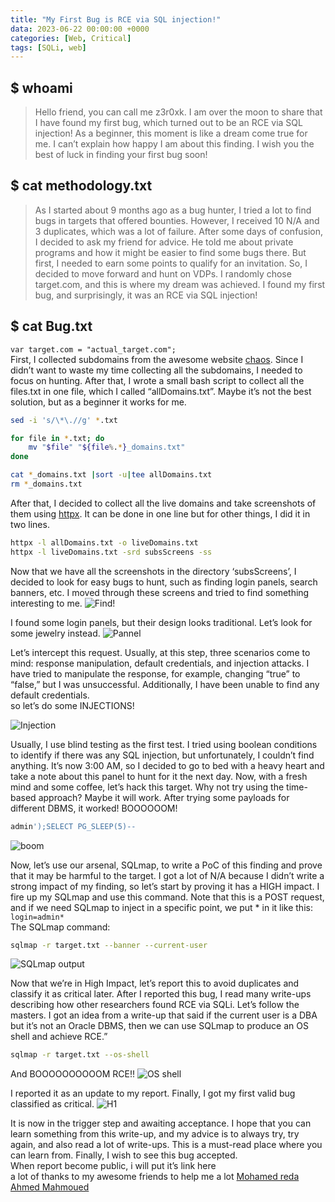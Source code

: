 ```yaml
---
title: "My First Bug is RCE via SQL injection!"
data: 2023-06-22 00:00:00 +0000
categories: [Web, Critical]
tags: [SQLi, web]
---
```

## $ whoami
> Hello friend, you can call me z3r0xk. I am over the moon to share that I have found my first bug, which turned out to be an RCE via SQL injection! 
> As a beginner, this moment is like a dream come true for me. I can’t explain how happy I am about this finding. I wish you the best of luck in finding your first bug soon!

## $ cat methodology.txt

> As I started about 9 months ago as a bug hunter, I tried a lot to find bugs in targets that offered bounties. However, I received 10 N/A and 3 duplicates, which was a lot of failure.
> After some days of confusion, I decided to ask my friend for advice. He told me about private programs and how it might be easier to find some bugs there. But first, I needed to earn some points to qualify for an invitation. So, I decided to move forward and hunt on VDPs. I randomly chose target.com, and this is where my dream was achieved.
> I found my first bug, and surprisingly, it was an RCE via SQL injection!

## $ cat Bug.txt

```var target.com = "actual_target.com";``` <br>
First, I collected subdomains from the awesome website [chaos](https://chaos.projectdiscovery.io/). Since I didn’t want to waste my time collecting all the subdomains, I needed to focus on hunting. After that, I wrote a small bash script to collect all the files.txt in one file, which I called “allDomains.txt”.
Maybe it’s not the best solution, but as a beginner it works for me. <br>

```bash
sed -i 's/\*\.//g' *.txt

for file in *.txt; do                                  
    mv "$file" "${file%.*}_domains.txt"
done

cat *_domains.txt |sort -u|tee allDomains.txt 
rm *_domains.txt
```
After that, I decided to collect all the live domains and take screenshots of them using [httpx](https://github.com/projectdiscovery/httpx).
It can be done in one line but for other things, I did it in two lines.

```bash
httpx -l allDomains.txt -o liveDomains.txt
httpx -l liveDomains.txt -srd subsScreens -ss
```
Now that we have all the screenshots in the directory ‘subsScreens’, I decided to look for easy bugs to hunt, such as finding login panels, search banners, etc. I moved through these screens and tried to find something interesting to me.
![Find!](https://miro.medium.com/v2/resize:fit:720/format:webp/0*IQtEZ4HCklkcbxeg)

I found some login panels, but their design looks traditional. Let’s look for some jewelry instead.
![Pannel](https://miro.medium.com/v2/resize:fit:1400/format:webp/1*aemFVoJXOvVhoIH4tGWtkA.png)

Let’s intercept this request. Usually, at this step, three scenarios come to mind: response manipulation, default credentials, and injection attacks.
I have tried to manipulate the response, for example, changing “true” to “false,” but I was unsuccessful.
Additionally, I have been unable to find any default credentials. 
<br>
so let’s do some INJECTIONS!

![Injection](https://miro.medium.com/v2/resize:fit:720/format:webp/0*_dDkGyGbvcxiSsgf)

Usually, I use blind testing as the first test. I tried using boolean conditions to identify if there was any SQL injection, but unfortunately, I couldn’t find anything.
It’s now 3:00 AM, so I decided to go to bed with a heavy heart and take a note about this panel to hunt for it the next day. Now, with a fresh mind and some coffee, let’s hack this target. Why not try using the time-based approach? Maybe it will work.
After trying some payloads for different DBMS, it worked! BOOOOOOM!

```sql
admin');SELECT PG_SLEEP(5)--
```
![boom](https://miro.medium.com/v2/resize:fit:720/format:webp/1*kGHO0fr2b8gBdk5xhl22cw.png)

Now, let’s use our arsenal, SQLmap, to write a PoC of this finding and prove that it may be harmful to the target. I got a lot of N/A because I didn’t write a strong impact of my finding, so let’s start by proving it has a HIGH impact. I fire up my SQLmap and use this command.
Note that this is a POST request, and if we need SQLmap to inject in a specific point, we put * in it like this: ```login=admin*``` <br>
The SQLmap command:

```bash
sqlmap -r target.txt --banner --current-user
```
![SQLmap output](https://miro.medium.com/v2/resize:fit:720/format:webp/1*Znxq0c-vRXBkp6oMtPO6xg.png)

Now that we’re in High Impact, let’s report this to avoid duplicates and classify it as critical later. After I reported this bug, I read many write-ups describing how other researchers found RCE via SQLi. Let’s follow the masters. I got an idea from a write-up that said if the current user is a DBA but it’s not an Oracle DBMS, then we can use SQLmap to produce an OS shell and achieve RCE.”

```bash
sqlmap -r target.txt --os-shell
```
And BOOOOOOOOOOM RCE!!
![OS shell](https://miro.medium.com/v2/resize:fit:720/format:webp/1*hQwrdu4bXMN8pxlO6Pl-IA.png)

I reported it as an update to my report. Finally, I got my first valid bug classified as critical.
![H1](https://miro.medium.com/v2/resize:fit:598/format:webp/1*WKtLC4smtFRGRH3pp8HUxQ.png)

It is now in the trigger step and awaiting acceptance. I hope that you can learn something from this write-up, and my advice is to always try, try again, and also read a lot of write-ups. This is a must-read place where you can learn from. Finally, I wish to see this bug accepted.<br>
When report become public, i will put it’s link here<br>
a lot of thanks to my awesome friends to help me a lot [Mohamed reda Ahmed Mahmoued](https://www.linkedin.com/in/alqa3qa3m0x0101/)